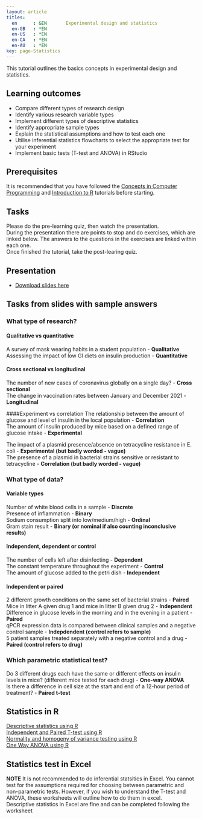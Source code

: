 ```yaml
---
layout: article
titles:
  en      : &EN       Experimental design and statistics
  en-GB   : *EN
  en-US   : *EN
  en-CA   : *EN
  en-AU   : *EN
key: page-Statistics
---
```



This tutorial outlines the basics concepts in experimental design and statistics.<br>
## Learning outcomes
* Compare different types of research design
* Identify various research variable types
* Implement different types of descriptive statistics
* Identify appropriate sample types
* Explain the statistical assumptions and how to test each one
* Utilise inferential statistics flowcharts to select the appropriate test for your experiment
* Implement basic tests (T-test and ANOVA) in RStudio

## Prerequisites
It is recommended that you have followed the [Concepts in Computer Programming](https://conmeehan.github.io/PathogenDataCourse/ConceptsInComputerProgramming) and [Introduction to R](https://conmeehan.github.io/PathogenDataCourse/IntroToR) tutorials before starting.

## Tasks

Please do the pre-learning quiz, then watch the presentation. <br />
During the presentation there are points to stop and do exercises, which are linked below. The answers to the questions in the exercises are linked within each one.<br>
Once finished the tutorial, take the post-learing quiz.<br>

## Presentation
* [Download slides here](https://conmeehan.github.io/PathogenDataCourse/SlideSets/Statistics.pptx)

## Tasks from slides with sample answers
### What type of research?
#### Qualitative vs quantitative
A survey of mask wearing habits in a student population - **Qualitative**<br />
Assessing the impact of low GI diets on insulin production - **Quantitative**<br />

#### Cross sectional vs longitudinal
The number of new cases of coronavirus globally on a single day? - **Cross sectional**<br />
The change in vaccination rates between January and December 2021 - **Longitudinal**<br />

####Experiment vs correlation
The relationship between the amount of glucose and level of insulin in the local population - **Correlation**<br />
The amount of insulin produced by mice based on a defined range of glucose intake - **Experimental**<br />

The impact of a plasmid presence/absence on tetracycline resistance in E. coli - **Experimental (but badly worded - vague)**<br />
The presence of a plasmid in bacterial strains sensitive or resistant to tetracycline - **Correlation (but badly worded - vague)**<br />

### What type of data?
#### Variable types
Number of white blood cells in a sample - **Discrete**<br />
Presence of inflammation - **Binary**<br />
Sodium consumption split into low/medium/high - **Ordinal**<br />
Gram stain result - **Binary (or nominal if also counting inconclusive results)**
#### Independent, dependent or control
The number of cells left after disinfecting - **Dependent**<br />
The constant temperature throughout the experiment - **Control**<br />
The amount of glucose added to the petri dish - **Independent**<br />
#### Independent or paired
2 different growth conditions on the same set of bacterial strains - **Paired**<br />
Mice in litter A given drug 1 and mice in litter B given drug 2 - **Independent**<br />
Difference in glucose levels in the morning and in the evening in a patient - **Paired**<br />
qPCR expression data is compared between clinical samples and a negative control sample - **Indepdendent (control refers to sample)**<br />
5 patient samples treated separately with a negative control and a drug - **Paired (control refers to drug)**<br />

### Which parametric statistical test?
Do 3 different drugs each have the same or different effects on insulin levels in mice? (different mice tested for each drug) - **One-way ANOVA**<br />
Is there a difference in cell size at the start and end of a 12-hour period of treatment? - **Paired t-test**

## Statistics in R
[Descriptive statistics using R](https://conmeehan.github.io/PathogenDataCourse/Worksheets/DescriptiveStatsR)<br />
[Independent and Paired T-test using R](https://conmeehan.github.io/PathogenDataCourse/Worksheets/T-testR)<br />
[Normality and homogeny of variance testing using R]()<br />
[One Way ANOVA using R]()<br />

## Statistics test in Excel
**NOTE** It is not recommended to do inferential statsitics in Excel. You cannot test for the assumptions required for choosing between parametric and non-parametric tests. However, if you wish to understand the T-test and ANOVA, these worksheets will outline how to do them in excel.<br />
Descriptive statistics in Excel are fine and can be completed following the worksheet




